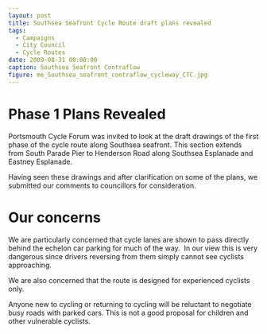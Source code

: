 ```yaml
---
layout: post
title: Southsea Seafront Cycle Route draft plans revealed
tags:
  - Campaigns
  - City Council
  - Cycle Routes
date: 2009-08-31 00:00:00
caption: Southsea Seafront Contraflow
figure: me_Southsea_seafront_contraflow_cycleway_CTC.jpg
---
```


# Phase 1 Plans Revealed

Portsmouth Cycle Forum was invited to look at the draft drawings of the first phase of the cycle route along Southsea seafront. This section extends from South Parade Pier to Henderson Road along Southsea Esplanade and Eastney Esplanade.

Having seen these drawings and after clarification on some of the plans, we submitted our comments to councillors for consideration.

# Our concerns

We are particularly concerned that cycle lanes are shown to pass directly behind the echelon car parking for much of the way.  In our view this is very dangerous since drivers reversing from them simply cannot see cyclists approaching.

We are also concerned that the route is designed for experienced cyclists only.

Anyone new to cycling or returning to cycling will be reluctant to negotiate busy roads with parked cars. This is not a good proposal for children and other vulnerable cyclists.
